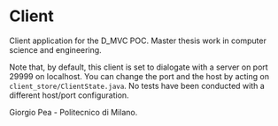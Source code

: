 # Client
Client application for the D_MVC POC. Master thesis work in computer science and engineering. 

Note that, by default, this client is set to dialogate with a server on port 29999 on localhost. You can change the port and the host by acting on ```client_store/ClientState.java```. No tests have been conducted with a different host/port configuration.

Giorgio Pea - Politecnico di Milano.
